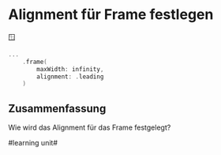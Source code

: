 # Alignment für Frame festlegen
🪟
```swift
...
	.frame(
		maxWidth: infinity,
		alignment: .leading
	)
```

## Zusammenfassung
Wie wird das Alignment für das Frame festgelegt?

#learning unit#